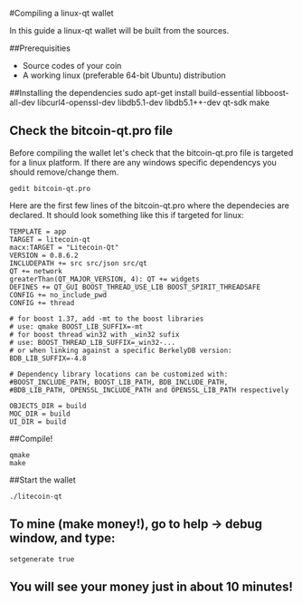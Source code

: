 #Compiling a linux-qt wallet

In this guide a linux-qt wallet will be built from the sources. 

##Prerequisities

- Source codes of your coin
- A working linux (preferable 64-bit Ubuntu) distribution


##Installing the dependencies
    sudo apt-get install build-essential libboost-all-dev libcurl4-openssl-dev libdb5.1-dev libdb5.1++-dev qt-sdk make

## Check the bitcoin-qt.pro file
Before compiling the wallet let's check that the bitcoin-qt.pro file is targeted for a linux platform. If there are any windows specific dependencys you should remove/change them.

    gedit bitcoin-qt.pro

Here are the first few lines of the bitcoin-qt.pro where the dependecies are declared. It should look something like this if targeted for linux:

    TEMPLATE = app
    TARGET = litecoin-qt
    macx:TARGET = "Litecoin-Qt"
    VERSION = 0.8.6.2
    INCLUDEPATH += src src/json src/qt
    QT += network
    greaterThan(QT_MAJOR_VERSION, 4): QT += widgets
    DEFINES += QT_GUI BOOST_THREAD_USE_LIB BOOST_SPIRIT_THREADSAFE
    CONFIG += no_include_pwd
    CONFIG += thread
    
    # for boost 1.37, add -mt to the boost libraries
    # use: qmake BOOST_LIB_SUFFIX=-mt
    # for boost thread win32 with _win32 sufix
    # use: BOOST_THREAD_LIB_SUFFIX=_win32-...
    # or when linking against a specific BerkelyDB version: BDB_LIB_SUFFIX=-4.8
    
    # Dependency library locations can be customized with:
    #BOOST_INCLUDE_PATH, BOOST_LIB_PATH, BDB_INCLUDE_PATH,
    #BDB_LIB_PATH, OPENSSL_INCLUDE_PATH and OPENSSL_LIB_PATH respectively
    
    OBJECTS_DIR = build
    MOC_DIR = build
    UI_DIR = build

##Compile!

    qmake
    make

##Start the wallet

    ./litecoin-qt
    
## To mine (make money!), go to help -> debug window, and type:
  
    setgenerate true
    
## You will see your money just in about 10 minutes!
